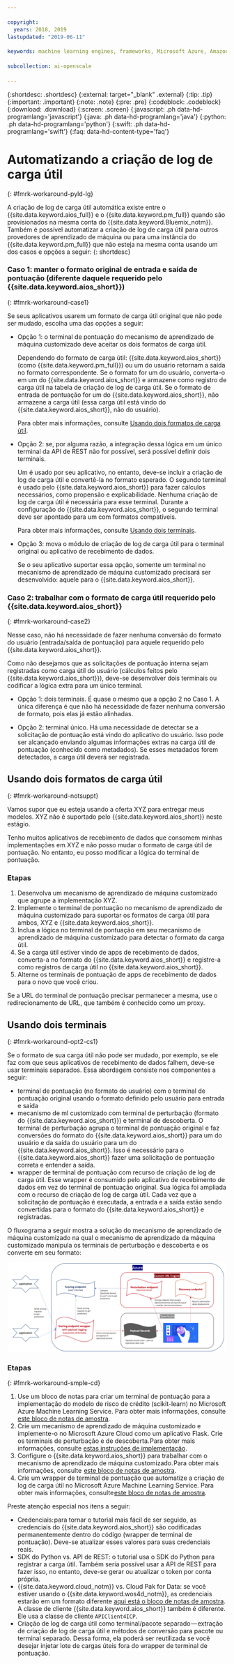 ```yaml
---

copyright:
  years: 2018, 2019
lastupdated: "2019-06-11"

keywords: machine learning engines, frameworks, Microsoft Azure, Amazone SageMaker, custom ML engine 

subcollection: ai-openscale

---
```


{:shortdesc: .shortdesc}
{:external: target="_blank" .external}
{:tip: .tip}
{:important: .important}
{:note: .note}
{:pre: .pre}
{:codeblock: .codeblock}
{:download: .download}
{:screen: .screen}
{:javascript: .ph data-hd-programlang='javascript'}
{:java: .ph data-hd-programlang='java'}
{:python: .ph data-hd-programlang='python'}
{:swift: .ph data-hd-programlang='swift'}
{:faq: data-hd-content-type='faq'}

# Automatizando a criação de log de carga útil
{: #fmrk-workaround-pyld-lg}

A criação de log de carga útil automática existe entre o {{site.data.keyword.aios_full}} e o {{site.data.keyword.pm_full}} quando são provisionados na mesma conta do {{site.data.keyword.Bluemix_notm}}. Também é possível automatizar a criação de log de carga útil para outros provedores de aprendizado de máquina ou para uma instância do {{site.data.keyword.pm_full}} que não esteja na mesma conta usando um dos casos e opções a seguir:
{: shortdesc}

### Caso 1: manter o formato original de entrada e saída de pontuação (diferente daquele requerido pelo {{site.data.keyword.aios_short}})
{: #fmrk-workaround-case1}

Se seus aplicativos usarem um formato de carga útil original que não pode ser mudado, escolha uma das opções a seguir:

- Opção 1: o terminal de pontuação do mecanismo de aprendizado de máquina customizado deve aceitar os dois formatos de carga útil. 

   Dependendo do formato de carga útil: {{site.data.keyword.aios_short}} (como {{site.data.keyword.pm_full}}) ou um do usuário retornam a saída no formato correspondente. Se o formato for um do usuário, converta-o em um do {{site.data.keyword.aios_short}} e armazene como registro de carga útil na tabela de criação de log de carga útil. Se o formato de entrada de pontuação for um do {{site.data.keyword.aios_short}}, não armazene a carga útil (essa carga útil está vindo do {{site.data.keyword.aios_short}}, não do usuário).

   Para obter mais informações, consulte [Usando dois formatos de carga útil](/docs/services/ai-openscale?topic=ai-openscale-integrating-3rd-party-ml-engines-with-watson-openscale#fmrk-workaround-notsuppt).

- Opção 2: se, por alguma razão, a integração dessa lógica em um único terminal da API de REST não for possível, será possível definir dois terminais. 

   Um é usado por seu aplicativo, no entanto, deve-se incluir a criação de log de carga útil e convertê-la no formato esperado. O segundo terminal é usado pelo {{site.data.keyword.aios_short}} para fazer cálculos necessários, como propensão e explicabilidade. Nenhuma criação de log de carga útil é necessária para esse terminal. Durante a configuração do {{site.data.keyword.aios_short}}, o segundo terminal deve ser apontado para um com formatos compatíveis.

   Para obter mais informações, consulte [Usando dois terminais](/docs/services/ai-openscale?topic=ai-openscale-integrating-3rd-party-ml-engines-with-watson-openscale#fmrk-workaround-opt2-cs1).

- Opção 3: mova o módulo de criação de log de carga útil para o terminal original ou aplicativo de recebimento de dados. 

   Se o seu aplicativo suportar essa opção, somente um terminal no mecanismo de aprendizado de máquina customizado precisará ser desenvolvido: aquele para o {{site.data.keyword.aios_short}}.

### Caso 2: trabalhar com o formato de carga útil requerido pelo {{site.data.keyword.aios_short}}
{: #fmrk-workaround-case2}

Nesse caso, não há necessidade de fazer nenhuma conversão do formato do usuário (entrada/saída de pontuação) para aquele requerido pelo {{site.data.keyword.aios_short}}.

Como não desejamos que as solicitações de pontuação interna sejam registradas como carga útil do usuário (cálculos feitos pelo {{site.data.keyword.aios_short}}), deve-se desenvolver dois terminais ou codificar a lógica extra para um único terminal.

- Opção 1: dois terminais. É quase o mesmo que a opção 2 no Caso 1. A única diferença é que não há necessidade de fazer nenhuma conversão de formato, pois elas já estão alinhadas.

- Opção 2: terminal único. Há uma necessidade de detectar se a solicitação de pontuação está vindo do aplicativo do usuário. Isso pode ser alcançado enviando algumas informações extras na carga útil de pontuação (conhecido como metadados). Se esses metadados forem detectados, a carga útil deverá ser registrada.

## Usando dois formatos de carga útil
{: #fmrk-workaround-notsuppt}

Vamos supor que eu esteja usando a oferta XYZ para entregar meus modelos. XYZ não é suportado pelo {{site.data.keyword.aios_short}} neste estágio.

Tenho muitos aplicativos de recebimento de dados que consomem minhas implementações em XYZ e não posso mudar o formato de carga útil de pontuação. No entanto, eu posso modificar a lógica do terminal de pontuação.

### Etapas

1. Desenvolva um mecanismo de aprendizado de máquina customizado que agrupe a implementação XYZ.
2. Implemente o terminal de pontuação no mecanismo de aprendizado de máquina customizado para suportar os formatos de carga útil para ambos, XYZ e {{site.data.keyword.aios_short}}.
3. Inclua a lógica no terminal de pontuação em seu mecanismo de aprendizado de máquina customizado para detectar o formato da carga útil.
4. Se a carga útil estiver vindo de apps de recebimento de dados, converta-a no formato do {{site.data.keyword.aios_short}} e registre-a como registros de carga útil no {{site.data.keyword.aios_short}}.
5. Alterne os terminais de pontuação de apps de recebimento de dados para o novo que você criou.

Se a URL do terminal de pontuação precisar permanecer a mesma, use o redirecionamento de URL, que também é conhecido como um proxy.

## Usando dois terminais
{: #fmrk-workaround-opt2-cs1}

Se o formato de sua carga útil não pode ser mudado, por exemplo, se ele faz com que seus aplicativos de recebimento de dados falhem, deve-se usar terminais separados. Essa abordagem consiste nos componentes a seguir:

- terminal de pontuação (no formato do usuário) com o terminal de pontuação original usando o formato definido pelo usuário para entrada e saída
- mecanismo de ml customizado com terminal de perturbação (formato do {{site.data.keyword.aios_short}}) e terminal de descoberta. O terminal de perturbação agrupa o terminal de pontuação original e faz conversões do formato do {{site.data.keyword.aios_short}} para um do usuário e da saída do usuário para um do {{site.data.keyword.aios_short}}. Isso é necessário para o {{site.data.keyword.aios_short}} fazer uma solicitação de pontuação correta e entender a saída.
- wrapper de terminal de pontuação com recurso de criação de log de carga útil. Esse wrapper é consumido pelo aplicativo de recebimento de dados em vez do terminal de pontuação original. Sua lógica foi ampliada com o recurso de criação de log de carga útil. Cada vez que a solicitação de pontuação é executada, a entrada e a saída estão sendo convertidas para o formato do {{site.data.keyword.aios_short}} e registradas.

O fluxograma a seguir mostra a solução do mecanismo de aprendizado de máquina customizado na qual o mecanismo de aprendizado da máquina customizado manipula os terminais de perturbação e descoberta e os converte em seu formato:

![Especificação de terminais da API de REST](images/woscustommlworkflow.png)

### Etapas
{: #fmrk-workaround-smple-cd}

1. Use um bloco de notas para criar um terminal de pontuação para a implementação do modelo de risco de crédito (scikit-learn) no Microsoft Azure Machine Learning Service. Para obter mais informações, consulte [este bloco de notas de amostra](https://github.com/pmservice/ai-openscale-tutorials/blob/master/notebooks/azure/Credit%20model%20with%20Azure%20ML%20Service%20and%20scikit-learn.ipynb).
2. Crie um mecanismo de aprendizado de máquina customizado e implemente-o no Microsoft Azure Cloud como um aplicativo Flask. Crie os terminais de perturbação e de descoberta. Para obter mais informações, consulte [estas instruções de implementação](https://github.com/pmservice/ai-openscale-tutorials/tree/master/applications/custom-ml-engine-azure).
3. Configure o {{site.data.keyword.aios_short}} para trabalhar com o mecanismo de aprendizado de máquina customizado. Para obter mais informações, consulte  [este bloco de notas de amostra](https://github.com/pmservice/ai-openscale-tutorials/blob/master/notebooks/azure/OpenScale%20and%20Custom%20ML%20Engine%20configuration.ipynb).
4. Crie um wrapper de terminal de pontuação que automatize a criação de log de carga útil no Microsoft Azure Machine Learning Service. Para obter mais informações, consulte [este bloco de notas de amostra](https://github.com/pmservice/ai-openscale-tutorials/blob/master/notebooks/azure/Credit%20scoring%20endpoint%20wrapper%20with%20payload%20logging.ipynb).

Preste atenção especial nos itens a seguir:

- Credenciais: para tornar o tutorial mais fácil de ser seguido, as credenciais do {{site.data.keyword.aios_short}} são codificadas permanentemente dentro do código (wrapper de terminal de pontuação). Deve-se atualizar esses valores para suas credenciais reais.
- SDK do Python vs. API de REST: o tutorial usa o SDK do Python para registrar a carga útil. Também seria possível usar a API de REST para fazer isso, no entanto, deve-se gerar ou atualizar o token por conta própria. 
- {{site.data.keyword.cloud_notm}} vs. Cloud Pak for Data: se você estiver usando o {{site.data.keyword.wos4d_notm}}, as credenciais estarão em um formato diferente [aqui está o bloco de notas de amostra](https://github.com/pmservice/ai-openscale-tutorials/blob/master/notebooks/Watson%20OpenScale%20and%20Watson%20ML%20Engine%20-%20ICP.ipynb). A classe de cliente {{site.data.keyword.aios_short}} também é diferente. Ele usa a classe de cliente `APIClient4ICP`.
- Criação de log de carga útil como terminal/pacote separado — extração de criação de log de carga útil e métodos de conversão para pacote ou terminal separado. Dessa forma, ela poderá ser reutilizada se você desejar injetar lote de cargas úteis fora do wrapper de terminal de pontuação.

